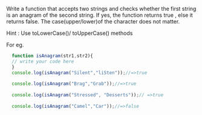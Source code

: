 Write a function that accepts two strings and checks whether the first string is an anagram of the second string. If yes, the function   returns true , else it returns false.
The case(upper/lower)of the character does not matter. 
  
Hint : Use toLowerCase()/ toUpperCase() methods
  
For eg.
  
```js
  function isAnagram(str1,str2){
  // write your code here
  }
  console.log(isAnagram("Silent","liSten"));//=>true
 
  console.log(isAnagram("Brag","Grab"));//=>true
  
  console.log(isAnagram("Stressed", "Desserts"));// =>true
  
  console.log(isAnagram("Camel","Car"));//=>false
 
 ```
